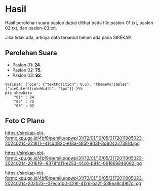# Hasil

Hasil perolehan suara paslon dapat dilihat pada file paslon-01.txt, paslon-02.txt, dan paslon-03.txt.

Jika tidak ada, artinya data tersebut belum ada pada SIREKAP.

## Perolehan Suara

 * Paslon 01: **24**.
 * Paslon 02: **75**.
 * Paslon 03: **92**.

```mermaid
%%{init: {"pie": {"textPosition": 0.5}, "themeVariables": {"pieOuterStrokeWidth": "5px"}} }%%
pie showData
    "01" : 24
    "02" : 75
    "03" : 92
```
## Foto C Plano

https://sirekap-obj-formc.kpu.go.id/4bf8/pemilu/ppwp/31/72/01/10/05/3172011005023-20240214-221811--41cd482c-e18a-485f-803f-3d804227381d.jpg

https://sirekap-obj-formc.kpu.go.id/4bf8/pemilu/ppwp/31/72/01/10/05/3172011005023-20240214-201619--8378fd11-e253-44c6-b914-061669846062.jpg

https://sirekap-obj-formc.kpu.go.id/4bf8/pemilu/ppwp/31/72/01/10/05/3172011005023-20240214-202023--07eda1b0-429f-4126-ba2f-538ea8c49f7c.jpg
